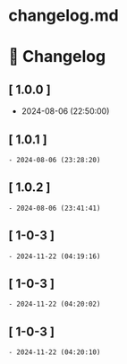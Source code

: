 # changelog.md

# 📝 Changelog

## \[ 1.0.0 \]
  - 2024-08-06 (22:50:00)

## \[ 1.0.1 \]
	- 2024-08-06 (23:28:20)

## \[ 1.0.2 \]
	- 2024-08-06 (23:41:41)
## \[ 1-0-3 \]
	- 2024-11-22 (04:19:16)



## \[ 1-0-3 \]
	- 2024-11-22 (04:20:02)


## \[ 1-0-3 \]
	- 2024-11-22 (04:20:10)
